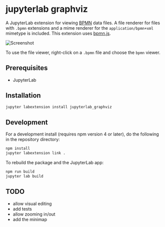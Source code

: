 # jupyterlab graphviz

A JupyterLab extension for viewing [BPMN](http://www.bpmn.org) data
files. A file renderer for files with `.bpmn` extensions and a mime renderer for the
`application/bpmn+xml` mimetype is included. This extension uses
[bpmn.js](http://bpmn.io/toolkit/bpmn-js/).

![Screenshot](hello.png)

To use the file viewer, right-click on a `.bpmn` file and choose the `bpmn` viewer.

## Prerequisites

* JupyterLab

## Installation

```bash
jupyter labextension install jupyterlab_graphviz
```

## Development

For a development install (requires npm version 4 or later), do the following in the repository directory:

```bash
npm install
jupyter labextension link .
```

To rebuild the package and the JupyterLab app:

```bash
npm run build
jupyter lab build
```

## TODO

* allow visual editing
* add tests
* allow zooming in/out
* add the minimap

